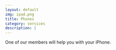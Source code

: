 ```yaml
---
layout: default
img: ipad.png
title: Phones
category: services
description: |
---
```

  One of our members will help you with your iPhone.
